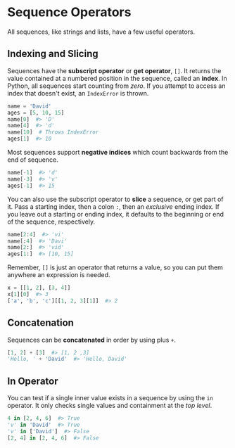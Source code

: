 # Sequence Operators

All sequences, like strings and lists, have a few useful operators.

## Indexing and Slicing

Sequences have the **subscript operator** or **get operator**, `[]`.
It returns the value contained at a numbered position in the sequence, called an **index**.
In Python, all sequences start counting from _zero_.
If you attempt to access an index that doesn't exist, an `IndexError` is thrown.

```py
name = 'David'
ages = [5, 10, 15]
name[0]  #> 'D'
name[4]  #> 'd'
name[10]  # Throws IndexError
ages[1]  #> 10
```

Most sequences support **negative indices** which count backwards from the end of sequence.

```py
name[-1]  #> 'd'
name[-3]  #> 'v'
ages[-1]  #> 15
```

You can also use the subscript operator to **slice** a sequence, or get part of it.
Pass a starting index, then a colon `:`, then an _exclusive_ ending index.
If you leave out a starting or ending index, it defaults to the beginning or end of the sequence, respectively.

```py
name[2:4]  #> 'vi'
name[:4]  #> 'Davi'
name[2:]  #> 'vid'
ages[1:]  #> [10, 15]
```

Remember, `[]` is just an operator that returns a value, so you can put them anywhere an expression is needed.

```py
x = [[1, 2], [3, 4]]
x[1][0]  #> 3
['a', 'b', 'c'][[1, 2, 3][1]]  #> 2
```

## Concatenation

Sequences can be **concatenated** in order by using plus `+`.

```py
[1, 2] + [3]  #> [1, 2 ,3]
'Hello, ' + 'David'  #> 'Hello, David'
```

## In Operator

You can test if a single inner value exists in a sequence by using the `in` operator.
It only checks single values and containment at the _top level_.

```py
4 in [2, 4, 6]  #> True
'v' in 'David'  #> True
'v' in ['David']  #> False
[2, 4] in [2, 4, 6]  #> False
```
